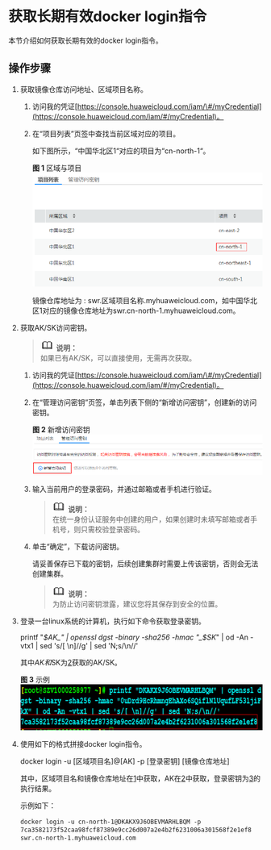 # 获取长期有效docker login指令<a name="swr_01_1000"></a>

本节介绍如何获取长期有效的docker login指令。

## 操作步骤<a name="section140815918599"></a>

1.  <a name="li5768123671815"></a>获取镜像仓库访问地址、区域项目名称。
    1.  访问我的凭证[https://console.huaweicloud.com/iam/\#/myCredential](https://console.huaweicloud.com/iam/#/myCredential)。
    2.  在“项目列表”页签中查找当前区域对应的项目。

        如下图所示，“中国华北区1“对应的项目为“cn-north-1“。

        **图 1**  区域与项目<a name="fig1548146070"></a>  
        ![](figures/区域与项目.png "区域与项目")

        镜像仓库地址为 : swr.区域项目名称.myhuaweicloud.com，如中国华北区1对应的镜像仓库地址为swr.cn-north-1.myhuaweicloud.com。


2.  <a name="li1863783911295"></a>获取AK/SK访问密钥。

    >![](public_sys-resources/icon-note.gif) **说明：**   
    >如果已有AK/SK，可以直接使用，无需再次获取。  

    1.  访问我的凭证[https://console.huaweicloud.com/iam/\#/myCredential](https://console.huaweicloud.com/iam/#/myCredential)。
    2.  在“管理访问密钥”页签，单击列表下侧的“新增访问密钥”，创建新的访问密钥。

        **图 2**  新增访问密钥<a name="fig1750516234350"></a>  
        ![](figures/新增访问密钥.png "新增访问密钥")

    3.  输入当前用户的登录密码，并通过邮箱或者手机进行验证。

        >![](public_sys-resources/icon-note.gif) **说明：**   
        >在统一身份认证服务中创建的用户，如果创建时未填写邮箱或者手机号，则只需校验登录密码。  

    4.  单击“确定”，下载访问密钥。

        请妥善保存已下载的密钥，后续创建集群时需要上传该密钥，否则会无法创建集群。

        >![](public_sys-resources/icon-note.gif) **说明：**   
        >为防止访问密钥泄露，建议您将其保存到安全的位置。  


3.  <a name="li132430753010"></a>登录一台linux系统的计算机，执行如下命令获取登录密钥。

    printf "_$AK_" | openssl dgst -binary -sha256 -hmac "_$SK_" | od -An -vtx1 | sed 's/\[ \\n\]//g' | sed 'N;s/\\n//'

    其中$AK和$SK为[2](#li1863783911295)获取的AK/SK。

    **图 3**  示例<a name="fig56444333813"></a>  
    ![](figures/示例.png "示例")

4.  使用如下的格式拼接docker login指令。

    docker login -u  \[区域项目名\]@\[AK\]  -p  \[登录密钥\]  \[镜像仓库地址\]

    其中，区域项目名和镜像仓库地址在[1](#li5768123671815)中获取，AK在[2](#li1863783911295)中获取，登录密钥为[3](#li132430753010)的执行结果。

    示例如下：

    ```
    docker login -u cn-north-1@DKAKX9J6OBEVMARHLBQM -p 7ca3582173f52caa98fcf87389e9cc26d007a2e4b2f6231006a301568f2e1ef8 swr.cn-north-1.myhuaweicloud.com
    ```


